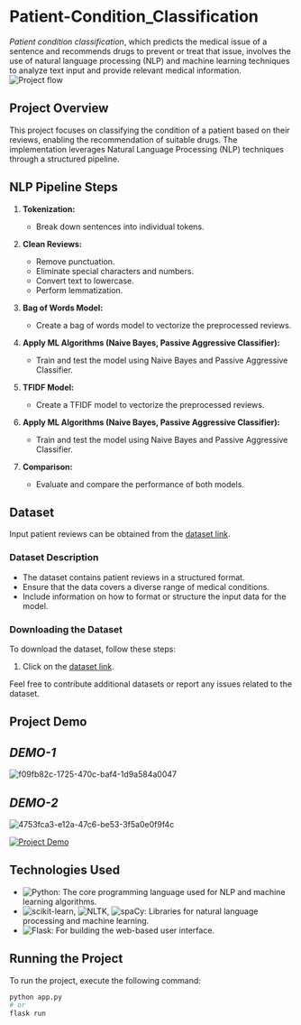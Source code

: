 # Patient-Condition_Classification
*Patient condition classification*, which predicts the medical issue of a sentence and recommends drugs to prevent or treat that issue, involves the use of natural language processing (NLP) and machine learning techniques to analyze text input and provide relevant medical information. 
![Project flow](https://github.com/m-rishab/Patient-Condition_Classification/assets/113618652/b55a1e1b-43bc-4cde-a7ab-b5dbc05b9e37)

## Project Overview

This project focuses on classifying the condition of a patient based on their reviews, enabling the recommendation of suitable drugs. The implementation leverages Natural Language Processing (NLP) techniques through a structured pipeline.

## NLP Pipeline Steps

1. **Tokenization:**
   - Break down sentences into individual tokens.

2. **Clean Reviews:**
   - Remove punctuation.
   - Eliminate special characters and numbers.
   - Convert text to lowercase.
   - Perform lemmatization.

3. **Bag of Words Model:**
   - Create a bag of words model to vectorize the preprocessed reviews.

4. **Apply ML Algorithms (Naive Bayes, Passive Aggressive Classifier):**
   - Train and test the model using Naive Bayes and Passive Aggressive Classifier.

5. **TFIDF Model:**
   - Create a TFIDF model to vectorize the preprocessed reviews.

6. **Apply ML Algorithms (Naive Bayes, Passive Aggressive Classifier):**
   - Train and test the model using Naive Bayes and Passive Aggressive Classifier.

7. **Comparison:**
   - Evaluate and compare the performance of both models.

## Dataset

Input patient reviews can be obtained from the [dataset link](insert_dataset_link_here).

### Dataset Description

- The dataset contains patient reviews in a structured format.
- Ensure that the data covers a diverse range of medical conditions.
- Include information on how to format or structure the input data for the model.

### Downloading the Dataset

To download the dataset, follow these steps:

1. Click on the [dataset link]([insert_dataset_link_here](https://drive.google.com/drive/folders/1BSKN0kgpT5nNo6tiWwXo62iOKQHVUeOn?usp=sharing)).

Feel free to contribute additional datasets or report any issues related to the dataset.


## Project Demo
## *DEMO-1*
![f09fb82c-1725-470c-baf4-1d9a584a0047](https://github.com/m-rishab/Patient-Condition_Classification/assets/113618652/0e13d667-fd4a-468d-947a-a82dd4476819)
## *DEMO-2*
![4753fca3-e12a-47c6-be53-3f5a0e0f9f4c](https://github.com/m-rishab/Patient-Condition_Classification/assets/113618652/40496c5b-69bf-47cf-96c8-2a2950ab967e)



[![Project Demo](https://example.com/path/to/your/demo.gif)](https://example.com/path/to/your/demo.gif)

## Technologies Used

- ![Python](https://img.shields.io/badge/Python-3.11%2B-blue): The core programming language used for NLP and machine learning algorithms.
- ![scikit-learn](https://img.shields.io/badge/scikit--learn-1.3.0-blue), ![NLTK](https://img.shields.io/badge/NLTK-3.8.1-blue), ![spaCy](https://img.shields.io/badge/spaCy-3.6-green): Libraries for natural language processing and machine learning.
- ![Flask](https://img.shields.io/badge/Flask-2.3.3-green): For building the web-based user interface.

## Running the Project

To run the project, execute the following command:

```bash
python app.py
# or
flask run
